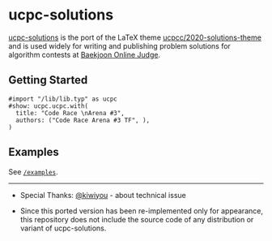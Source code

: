 # ucpc-solutions

[ucpc-solutions](https://github.com/ShapeLayer/ucpc-solutions__typst) is the port of the LaTeX theme [ucpcc/2020-solutions-theme](https://github.com/ucpcc/2020-solutions-theme) and is used widely for writing and publishing problem solutions for algorithm contests at [Baekjoon Online Judge](https://acmicpc.net).

## Getting Started

```typst
#import "/lib/lib.typ" as ucpc
#show: ucpc.ucpc.with(
  title: "Code Race \nArena #3",
  authors: ("Code Race Arena #3 TF", ),
)
```

## Examples

See [`/examples`](/examples/).

---

* Special Thanks: [@kiwiyou](https://github.com/kiwiyou) - about technical issue 

* Since this ported version has been re-implemented only for appearance, this repository does not include the source code of any distribution or variant of ucpc-solutions.

